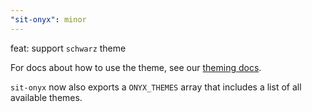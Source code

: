 ```yaml
---
"sit-onyx": minor
---
```


feat: support `schwarz` theme

For docs about how to use the theme, see our [theming docs](https://onyx.schwarz/development/theming.html).

`sit-onyx` now also exports a `ONYX_THEMES` array that includes a list of all available themes.
